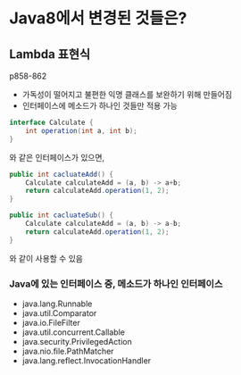 # Java8에서 변경된 것들은?

## Lambda 표현식
p858-862

- 가독성이 떨어지고 불편한 익명 클래스를 보완하기 위해 만들어짐
- 인터페이스에 메소드가 하나인 것들만 적용 가능
```java
interface Calculate {
    int operation(int a, int b);
}
```
와 같은 인터페이스가 있으면, 
```java
public int cacluateAdd() {
    Calculate calculateAdd = (a, b) -> a+b;
    return calculateAdd.operation(1, 2);
}

public int cacluateSub() {
    Calculate calculateAdd = (a, b) -> a-b;
    return calculateAdd.operation(1, 2);
}
```
와 같이 사용할 수 있음

### Java에 있는 인터페이스 중, 메소드가 하나인 인터페이스
- java.lang.Runnable
- java.util.Comparator
- java.io.FileFilter
- java.util.concurrent.Callable
- java.security.PrivilegedAction
- java.nio.file.PathMatcher
- java.lang.reflect.InvocationHandler